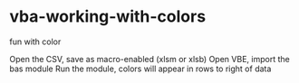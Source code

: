 # vba-working-with-colors

fun with color

Open the CSV, save as macro-enabled (xlsm or xlsb)
Open VBE, import the bas module
Run the module, colors will appear in rows to right of data
